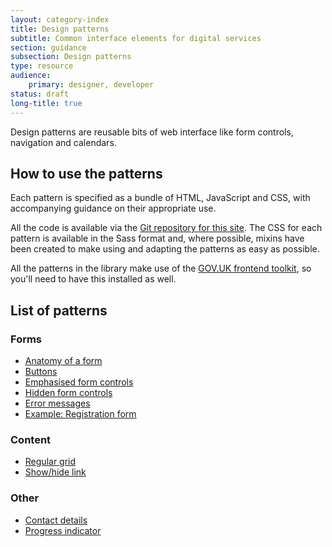 ```yaml
---
layout: category-index
title: Design patterns
subtitle: Common interface elements for digital services
section: guidance
subsection: Design patterns
type: resource
audience:
    primary: designer, developer
status: draft
long-title: true
---
```


Design patterns are reusable bits of web interface like form controls, navigation and calendars.

## How to use the patterns

Each pattern is specified as a bundle of HTML, JavaScript and CSS, with accompanying guidance on
their appropriate use.

All the code is available via the [Git repository for this site](). The CSS for each pattern
is available in the Sass format and, where possible, mixins have been created to make using and
adapting the patterns as easy as possible.

All the patterns in the library make use of the [GOV.UK frontend toolkit](/templates-and-code/sass-repositories.html), so you'll need to have this installed as well.

## List of patterns

### Forms

* [Anatomy of a form](/design-patterns/form-anatomy.html)
* [Buttons](/design-patterns/buttons.html)
* [Emphasised form controls](/design-patterns/emphasised-form-controls.html)
* [Hidden form controls](/design-patterns/hidden-form-controls.html)
* [Error messages](/design-patterns/errormessages.html)
* [Example: Registration form](/design-patterns/registration-form.html)

### Content

* [Regular grid](/design-patterns/regular-grid.html)
* [Show/hide link](/design-patterns/show-hide.html)

### Other

* [Contact details](/design-patterns/contact-details.html)
* [Progress indicator](/design-patterns/progress-indicator.html)



